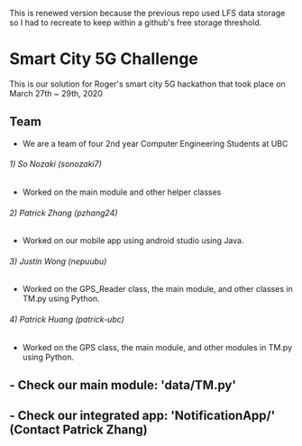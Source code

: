 This is renewed version because the previous repo used LFS data storage so I had to recreate to keep within a github's free storage threshold.

# Smart City 5G Challenge
This is our solution for Roger's smart city 5G hackathon that took place on March 27th ~ 29th, 2020

## Team 
- We are a team of four 2nd year Computer Engineering Students at UBC
###### 1) So Nozaki        (sonozaki7)
 - Worked on the main module and other helper classes
###### 2) Patrick Zhang    (pzhang24)
 - Worked on our mobile app using android studio using Java.
###### 3) Justin Wong      (nepuubu)
 - Worked on the GPS_Reader class, the main module, and other classes in TM.py using Python.
###### 4) Patrick Huang    (patrick-ubc)
 - Worked on the GPS class, the main module, and other modules in TM.py using Python.



## - Check our main module: 'data/TM.py'
## - Check our integrated app: 'NotificationApp/' (Contact Patrick Zhang)
